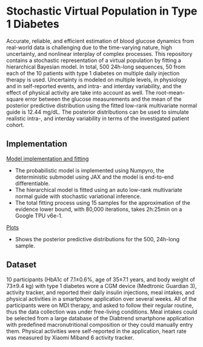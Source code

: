 # Stochastic Virtual Population in Type 1 Diabetes

Accurate, reliable, and efficient estimation of blood glucose dynamics from real-world data is challenging due to the time-varying nature, high uncertainty, and nonlinear interplay of complex processes. This repository contains a stochastic representation of a virtual population by fitting a hierarchical Bayesian model. In total, 500 24h-long sequences, 50 from each of the 10 patients with type 1 diabetes on multiple daily injection therapy is used. Uncertainty is modeled on multiple levels, in physiology and in self-reported events, and intra- and interday variability, and the effect of physical activity are take into account as well. The root-mean-square error between the glucose measurements and the mean of the posterior predictive distribution using the fitted low-rank multivariate normal guide is 12.44 mg/dL. The posterior distributions can be used to simulate realistic intra-, and interday variability in terms of the investigated patient cohort.

## Implementation

[Model implementation and fitting](run_svi_t1dm_population.ipynb)

* The probabilistic model is implemented using Numpyro, the deterministic submodel using JAX and the model is end-to-end differentiable.
* The hierarchical model is fitted using an auto low-rank multivariate normal guide with stochastic variational inference.
* The total fitting process using 15 samples for the approximation of the evidence lower bound, with 80,000 iterations, takes 2h:25min on a Google TPU v6e-1.

[Plots](/figures)

* Shows the posterior predictive distributions for the 500, 24h-long sample.

## Dataset

10 participants (HbA1c of 7.1±0.6%, age of 35±7.1 years, and body weight of 73±9.4 kg) with type 1 diabetes wore a CGM device (Medtronic Guardian 3), activity tracker, and reported their daily insulin injections, meal intakes, and physical activities in a smartphone application over several weeks. All of the participants were on MDI therapy, and asked to follow their regular routine, thus the data collection was under free-living conditions. Meal intakes could be selected from a large database of the Diabtrend smartphone application with predefined macronutritional composition or they could manually entry them. Physical activities were self-reported in the application, heart rate was measured by Xiaomi Miband 6 activity tracker.
